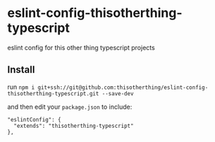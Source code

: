 # eslint-config-thisotherthing-typescript

eslint config for this other thing typescript projects


## Install
run `npm i git+ssh://git@github.com:thisotherthing/eslint-config-thisotherthing-typescript.git --save-dev`

and then edit your `package.json` to include:

```
"eslintConfig": {
  "extends": "thisotherthing-typescript"
},
```